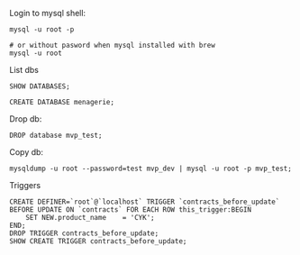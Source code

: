 Login to mysql shell:
```
mysql -u root -p

# or without pasword when mysql installed with brew
mysql -u root
```

List dbs
```
SHOW DATABASES;
```

```
CREATE DATABASE menagerie;
```

Drop db:
```
DROP database mvp_test;
```

Copy db:
```
mysqldump -u root --password=test mvp_dev | mysql -u root -p mvp_test;
```

Triggers
```mysql
CREATE DEFINER=`root`@`localhost` TRIGGER `contracts_before_update` BEFORE UPDATE ON `contracts` FOR EACH ROW this_trigger:BEGIN
	SET NEW.product_name 	= 'CYK';
END;
DROP TRIGGER contracts_before_update;
SHOW CREATE TRIGGER contracts_before_update;
```

